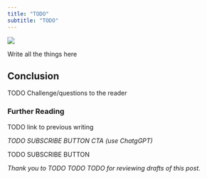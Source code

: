 ```yaml
---
title: "TODO"
subtitle: "TODO"
---
```


<!------------------------- REFERENCE LINKS BLOCK ----------------------------------->
[TODO]: some-link
<!----------------------- END REFERENCE LINKS BLOCK --------------------------------->

![](./image.png)

Write all the things here

Conclusion
----------
TODO Challenge/questions to the reader

### Further Reading

TODO link to previous writing

_TODO SUBSCRIBE BUTTON CTA (use ChatgGPT)_

TODO SUBSCRIBE BUTTON

_Thank you to TODO TODO TODO for reviewing drafts of this post._

<!------------------ IG POST DESCRIPTION --------------------->
<!--
TODO

👉 Read the full article (link in bio)
-->

<!-------------------- IG STORY TEXT ------------------------->
<!--
TODO
-->
